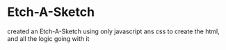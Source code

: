 # Etch-A-Sketch

created an Etch-A-Sketch using only javascript ans css to create the html, and 
all the logic going with it